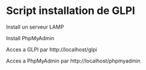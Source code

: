 # Script installation de GLPI
 Install un serveur LAMP
 
 Install PhpMyAdmin
 
 Acces a GLPI par http://localhost/glpi
 
 Acces a PhpMyAdmin par http://localhost/phpmyadmin
